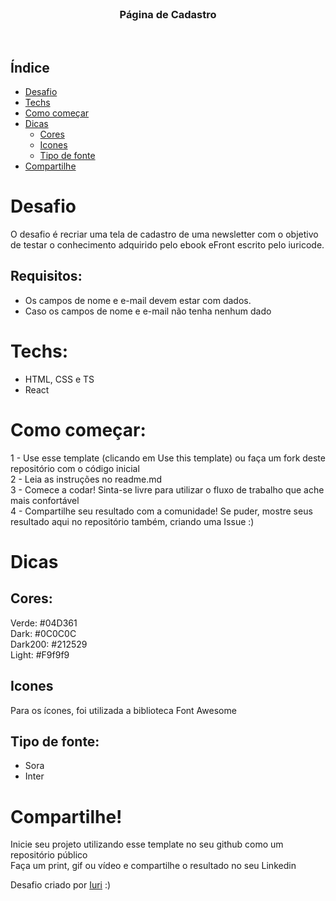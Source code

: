 <br />
<p align="center">

  <h3 align="center">Página de Cadastro</h3>
  <br />

</p>

## Índice

* [Desafio](#desafio)
* [Techs](#techs)
* [Como começar](#como-começar)
* [Dicas](#dicas)  
  * [Cores](#cores)
  * [Icones](#icones)
  * [Tipo de fonte](#tipo-de-fonte)
* [Compartilhe](#compartilhe)

# Desafio
O desafio é recriar uma tela de cadastro de uma newsletter com o objetivo de testar o conhecimento adquirido pelo ebook eFront escrito pelo iuricode.

## Requisitos:
- Os campos de nome e e-mail devem estar com dados.<br>
- Caso os campos de nome e e-mail não tenha nenhum dado<br>

# Techs: 
- HTML, CSS e TS
- React

# Como começar:
1 - Use esse template (clicando em Use this template) ou faça um fork deste repositório com o código inicial<br>
2 - Leia as instruções no readme.md<br>
3 - Comece a codar! Sinta-se livre para utilizar o fluxo de trabalho que ache mais confortável<br>
4 - Compartilhe seu resultado com a comunidade! Se puder, mostre seus resultado aqui no repositório também, criando uma Issue :)<br>

# Dicas

## Cores:
Verde: #04D361<br>
Dark: #0C0C0C<br>
Dark200: #212529<br>
Light: #F9f9f9

## Icones
Para os ícones, foi utilizada a biblioteca Font Awesome

## Tipo de fonte:
- Sora
- Inter

# Compartilhe!
Inicie seu projeto utilizando esse template no seu github como um repositório público<br>
Faça um print, gif ou vídeo e compartilhe o resultado no seu Linkedin<br>

Desafio criado por  <a href="https://github.com/iuricode">Iuri</a> :)
